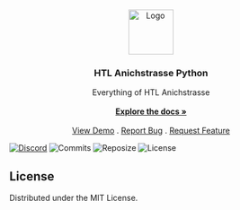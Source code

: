 <br/>
<p align="center">
  <a href="https://github.com/TheLucas777/Python_HTLAnichstrasse">
    <img src="https://www.freepngimg.com/download/android/72537-icons-python-programming-computer-social-tutorial.png" alt="Logo" width="80" height="80">
  </a>

  <h3 align="center">HTL Anichstrasse Python</h3>

  <p align="center">
    Everything of HTL Anichstrasse
    <br/>
    <br/>
    <a href="https://github.com/TheLucas777/Python_HTLAnichstrasse"><strong>Explore the docs »</strong></a>
    <br/>
    <br/>
    <a href="https://github.com/TheLucas777/Python_HTLAnichstrasse">View Demo</a>
    .
    <a href="https://github.com/TheLucas777/Python_HTLAnichstrasse/issues">Report Bug</a>
    .
    <a href="https://github.com/TheLucas777/Python_HTLAnichstrasse/issues">Request Feature</a>
  </p>
</p>

[![Discord](https://img.shields.io/discord/909890344521433148?color=pink&label=Discord&logo=Discord&logoColor=white)][1] ![Commits](https://img.shields.io/github/last-commit/TheLucas777/Python_HTLAnichstasse) ![Reposize](https://img.shields.io/github/repo-size/TheLucas777/Python_HTLAnichstasse) ![License](https://img.shields.io/github/license/TheLucas777/Python_HTLAnichstasse) 

## License

Distributed under the MIT License.

[1]: https://discord.com/invite/Yqzt3vp98d

